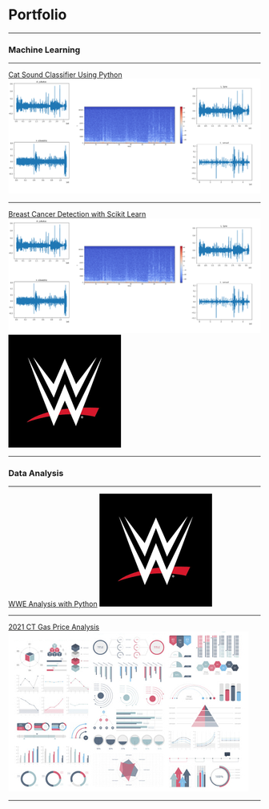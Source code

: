 # Portfolio

---

### Machine Learning

---
[Cat Sound Classifier Using Python](https://github.com/Fairfield-University-Hybrid-AI-Lab/felidetect)
<img src="project1_cat/waveforms.png"/>

---
[Breast Cancer Detection with Scikit Learn](https://github.com/Fairfield-University-Hybrid-AI-Lab/felidetect)
<img src="project1_cat/waveforms.png"/>
<img src="project2_wwe/wwe.png"/>

---

### Data Analysis 

---
[WWE Analysis with Python](https://github.com/kexantus/WWE)
<img src="project2_wwe/wwe.png"/>

---
[2021 CT Gas Price Analysis](/sample_page)
<img src="images/dummy_thumbnail.jpg?raw=true"/>

---
